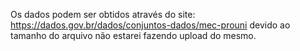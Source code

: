 Os dados podem ser obtidos através do site: https://dados.gov.br/dados/conjuntos-dados/mec-prouni devido ao tamanho do arquivo não estarei fazendo upload do mesmo.
